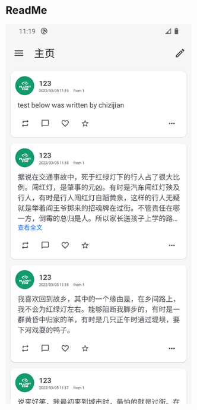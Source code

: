 # ReadMe

![image-20220305191956245](https://raw.githubusercontent.com/ChiBei/Pictures/master/notesimage-20220305191956245.png)